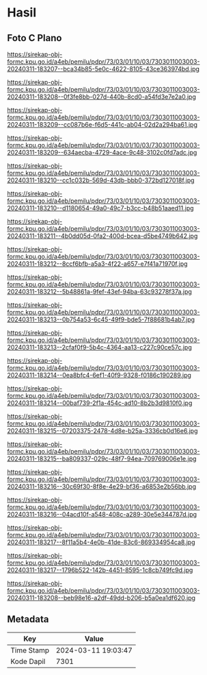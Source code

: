 # Hasil

## Foto C Plano

https://sirekap-obj-formc.kpu.go.id/a4eb/pemilu/pdpr/73/03/01/10/03/7303011003003-20240311-183207--bca34b85-5e0c-4622-8105-43ce363974bd.jpg

https://sirekap-obj-formc.kpu.go.id/a4eb/pemilu/pdpr/73/03/01/10/03/7303011003003-20240311-183208--0f3fe8bb-027d-440b-8cd0-a54fd3e7e2a0.jpg

https://sirekap-obj-formc.kpu.go.id/a4eb/pemilu/pdpr/73/03/01/10/03/7303011003003-20240311-183209--cc087b6e-f6d5-441c-ab04-02d2a294ba61.jpg

https://sirekap-obj-formc.kpu.go.id/a4eb/pemilu/pdpr/73/03/01/10/03/7303011003003-20240311-183209--634aecba-4729-4ace-9c48-3102c0fd7adc.jpg

https://sirekap-obj-formc.kpu.go.id/a4eb/pemilu/pdpr/73/03/01/10/03/7303011003003-20240311-183210--cc1c032b-569d-43db-bbb0-372bd127018f.jpg

https://sirekap-obj-formc.kpu.go.id/a4eb/pemilu/pdpr/73/03/01/10/03/7303011003003-20240311-183210--d1180654-49a0-49c7-b3cc-b48b51aaed11.jpg

https://sirekap-obj-formc.kpu.go.id/a4eb/pemilu/pdpr/73/03/01/10/03/7303011003003-20240311-183211--4b0dd05d-0fa2-400d-bcea-d5be4749b642.jpg

https://sirekap-obj-formc.kpu.go.id/a4eb/pemilu/pdpr/73/03/01/10/03/7303011003003-20240311-183212--8ccf6bfb-a5a3-4f22-a657-e7f41a71970f.jpg

https://sirekap-obj-formc.kpu.go.id/a4eb/pemilu/pdpr/73/03/01/10/03/7303011003003-20240311-183212--5b48861a-9fef-43ef-94ba-63c93278f37a.jpg

https://sirekap-obj-formc.kpu.go.id/a4eb/pemilu/pdpr/73/03/01/10/03/7303011003003-20240311-183213--0b754a53-6c45-49f9-bde5-7f88681b4ab7.jpg

https://sirekap-obj-formc.kpu.go.id/a4eb/pemilu/pdpr/73/03/01/10/03/7303011003003-20240311-183213--2cfaf0f9-5b4c-4364-aa13-c227c90ce57c.jpg

https://sirekap-obj-formc.kpu.go.id/a4eb/pemilu/pdpr/73/03/01/10/03/7303011003003-20240311-183214--0ea8bfc4-6ef1-40f9-9328-f0186c190289.jpg

https://sirekap-obj-formc.kpu.go.id/a4eb/pemilu/pdpr/73/03/01/10/03/7303011003003-20240311-183214--00baf739-2f1a-454c-ad10-8b2b3d9810f0.jpg

https://sirekap-obj-formc.kpu.go.id/a4eb/pemilu/pdpr/73/03/01/10/03/7303011003003-20240311-183215--07203375-2478-4d8e-b25a-3336cb0d16e6.jpg

https://sirekap-obj-formc.kpu.go.id/a4eb/pemilu/pdpr/73/03/01/10/03/7303011003003-20240311-183215--ba809337-029c-48f7-94ea-709769006e1e.jpg

https://sirekap-obj-formc.kpu.go.id/a4eb/pemilu/pdpr/73/03/01/10/03/7303011003003-20240311-183216--30c69f30-8f8e-4e29-bf36-a6853e2b56bb.jpg

https://sirekap-obj-formc.kpu.go.id/a4eb/pemilu/pdpr/73/03/01/10/03/7303011003003-20240311-183216--04acd10f-a548-408c-a289-30e5e344787d.jpg

https://sirekap-obj-formc.kpu.go.id/a4eb/pemilu/pdpr/73/03/01/10/03/7303011003003-20240311-183217--8f11a5b4-4e0b-41de-83c6-869334954ca8.jpg

https://sirekap-obj-formc.kpu.go.id/a4eb/pemilu/pdpr/73/03/01/10/03/7303011003003-20240311-183217--1796b522-142b-4451-8595-1c8cb749fc9d.jpg

https://sirekap-obj-formc.kpu.go.id/a4eb/pemilu/pdpr/73/03/01/10/03/7303011003003-20240311-183208--beb98e16-a2df-49dd-b206-b5a0ea1df620.jpg


## Metadata

| Key        | Value               |
| ---------- | ------------------- |
| Time Stamp | 2024-03-11 19:03:47 |
| Kode Dapil | 7301                |



